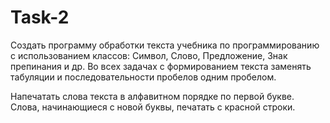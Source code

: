 # Task-2

  Создать программу обработки текста учебника по программированию с использованием классов: 
  Символ, Слово, Предложение, Знак препинания и др. Во всех задачах с формированием текста 
  заменять табуляции и последовательности пробелов одним пробелом.
  
  Напечатать слова текста в алфавитном порядке по первой букве. 
  Слова, начинающиеся с новой буквы, печатать с красной строки.
  
  
